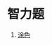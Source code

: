 # 智力题

1. [涂色](https://github.com/MrQuJL/nowcoder-algorithm-typical/blob/master/智力题/01_涂色.java "涂色")




